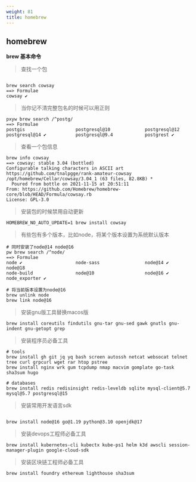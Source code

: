 ```yaml
---
weight: 81
title: homebrew
---
```


## homebrew

**brew 基本命令**

> 查找一个包
```shell

brew search cowsay
==> Formulae
cowsay ✔
```

> 当你记不清完整包名的时候可以用正则
```shell
pxyw brew search /^postg/  
==> Formulae
postgis                   postgresql@10             postgresql@12             postgresql@14 ✔           postgresql@9.4            postgrest ✔
```

> 查看一个包信息
```shell
brew info cowsay
==> cowsay: stable 3.04 (bottled)
Configurable talking characters in ASCII art
https://github.com/tnalpgge/rank-amateur-cowsay
/opt/homebrew/Cellar/cowsay/3.04_1 (63 files, 82.8KB) *
  Poured from bottle on 2021-11-15 at 20:51:11
From: https://github.com/Homebrew/homebrew-core/blob/HEAD/Formula/cowsay.rb
License: GPL-3.0
```

> 安装包的时候禁用自动更新
```shell
HOMEBREW_NO_AUTO_UPDATE=1 brew install cowsay

```

> 有些包有多个版本，比如node，将某个版本设置为系统默认版本

```shell
# 同时安装了node@14 node@16
pw brew search /^node/ 
==> Formulae
node ✔                    node-sass                 node@14 ✔                 node@18
node-build                node@10                   node@16 ✔                 node_exporter ✔

# 将当前版本设置为node@16
brew unlink node
brew link node@16
```

> 安装gnu版工具替换macos版

```shell
brew install coreutils findutils gnu-tar gnu-sed gawk gnutls gnu-indent gnu-getopt grep
```

> 安装程序员必备工具

```shell
# tools
brew install gh git jq yq bash screen autossh netcat websocat telnet tree curl grpcurl wget rar htop pstree
brew install nginx wrk gum tcpdump nmap macvim gomplate go-task sha3sum hugo

# databases
brew install redis redisinsight redis-leveldb sqlite mysql-client@5.7 mysql@5.7 postgresql@15
```

> 安装常用开发语言sdk
```shell

brew install node@16 go@1.19 python@3.10 openjdk@17

```

> 安装devops工程师必备工具
```shell
brew install kubernetes-cli kubectx kube-ps1 helm k3d awscli session-manager-plugin google-cloud-sdk
```

> 安装区块链工程师必备工具

```shell
brew install foundry ethereum lighthouse sha3sum
```